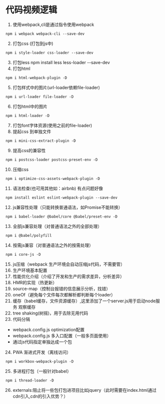 # 代码视频逻辑
1. 使用webpack,cli是通过指令使用webpack
```
npm i webpack webpack-cli --save-dev
```
2. 打包css (打包到js中)
```
npm i style-loader css-loader --save-dev
```
3. 打包less 
npm install less less-loader --save-dev
4. 打包html
```
npm i html-webpack-plugin -D 
```
5. 打包样式中的图片(url-loader依赖file-loader)
```
npm i url-loader file-loader -D
```
6. 打包html中的图片
```
npm i html-loader -D 
```
7. 打包font字体资源(使用之前的file-loader)
8. 提起css 到单独文件
```
npm i mini-css-extract-plugin -D
```
9. 提高css的兼容性
```
npm i postcss-loader postcss-preset-env -D
```
10. 压缩css
```
npm i optimize-css-assets-webpack-plugin -D
```
11. 语法检查(也可用其他如：airbnb) 有点问题好像
```
npm install eslint eslint-webpack-plugin --save-dev
```
12. js兼容性处理（只能转换普通语法，如Promise不能转换）
```
npm i babel-loader @babel/core @babel/preset-env -D
```
13. 全部js兼容处理（对普通语法之外的全部处理）
```
npm i @babel/polyfill 
```
14. 按需js兼容（对普通语法之外的按需处理）
```
npm i core-js -D
```
15. js压缩（webpack 生产环境会自动压缩js代码，不需要管）
16. 生产环境基本配置
17. 性能优化介绍（介绍了开发和生产的需求差异，分析差异）
18. HMR的实现（热更新）
19. source-map（控制台报错的信息展示分析，找错）
20. oneOf（避免每个文件每次都解析都判断每个loader）
21. 缓存（babel缓存，文件资源缓存）,这里添加了一个server.js用于启动node服务 观察缓存
22. tree shaking(树摇)，用于去除无用代码
23. 代码分隔
  - webpack.config.js optimization配置
  - webpack.config.js 多入口配置（一般多页面使用）
  - 通过js代码指定单独达成一个包
24. PWA 渐进式开发（离线访问）
```
npm i workbox-webpack-plugin -D
```
25. 多进程打包（一般针对babel）
```
npm i thread-loader -D
```
26. externals:阻止将一些包打包进项目比如jquery（此时需要在index.html通过cdn引入,cdn的引入优势？）